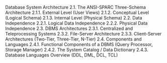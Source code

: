 Database System Architecture
2.1. The ANSI-SPARC Three-Schema Architecture
2.1.1. External Level (User Views)
2.1.2. Conceptual Level (Logical Schema)
2.1.3. Internal Level (Physical Schema)
2.2. Data Independence
2.2.1. Logical Data Independence
2.2.2. Physical Data Independence
2.3. DBMS Architectures
2.3.1. Centralized and Teleprocessing Systems
2.3.2. File-Server Architecture
2.3.3. Client-Server Architectures (Two-Tier, Three-Tier, N-Tier)
2.4. Components and Languages
2.4.1. Functional Components of a DBMS (Query Processor, Storage Manager)
2.4.2. The System Catalog / Data Dictionary
2.4.3. Database Languages Overview (DDL, DML, DCL, TCL)
